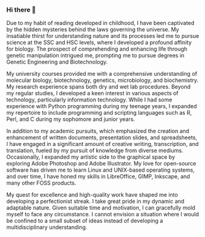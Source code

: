 ### Hi there 👋

<!--
**AhnafTajwar/AhnafTajwar** is a ✨ _special_ ✨ repository because its `README.md` (this file) appears on your GitHub profile.

Here are some ideas to get you started:

- 🔭 I’m currently working on ...
- 🌱 I’m currently learning ...
- 👯 I’m looking to collaborate on ...
- 🤔 I’m looking for help with ...
- 💬 Ask me about ...
- 📫 How to reach me: ...
- 😄 Pronouns: ...
- ⚡ Fun fact: ...
-->
Due to my habit of reading developed in childhood, I have been captivated by the hidden mysteries behind the laws governing the universe. My insatiable thirst for understanding nature and its processes led me to pursue science at the SSC and HSC levels, where I developed a profound affinity for biology. The prospect of comprehending and enhancing life through genetic manipulation intrigued me, prompting me to pursue degrees in Genetic Engineering and Biotechnology.

My university courses provided me with a comprehensive understanding of molecular biology, biotechnology, genetics, microbiology, and biochemistry. My research experience spans both dry and wet lab procedures. Beyond my regular studies, I developed a keen interest in various aspects of technology, particularly information technology. While I had some experience with Python programming during my teenage years, I expanded my repertoire to include programming and scripting languages such as R, Perl, and C during my sophomore and junior years.

In addition to my academic pursuits, which emphasized the creation and enhancement of written documents, presentation slides, and spreadsheets, I have engaged in a significant amount of creative writing, transcription, and translation, fueled by my pursuit of knowledge from diverse mediums. Occasionally, I expanded my artistic side to the graphical space by exploring Adobe Photoshop and Adobe Illustrator. My love for open-source software has driven me to learn Linux and UNIX-based operating systems, and over time, I have honed my skills in LibreOffice, GIMP, Inkscape, and many other FOSS products.

My quest for excellence and high-quality work have shaped me into developing a perfectionist streak. I take great pride in my dynamic and adaptable nature. Given suitable time and motivation, I can gracefully mold myself to face any circumstance. I cannot envision a situation where I would be confined to a small subset of ideas instead of developing a multidisciplinary understanding.
